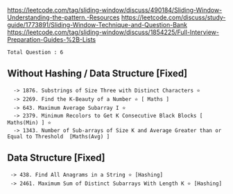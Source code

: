 https://leetcode.com/tag/sliding-window/discuss/490184/Sliding-Window-Understanding-the-pattern.-Resources
https://leetcode.com/discuss/study-guide/1773891/Sliding-Window-Technique-and-Question-Bank
https://leetcode.com/tag/sliding-window/discuss/1854225/Full-Interview-Preparation-Guides-%2B-Lists




`Total Question : 6`


## Without Hashing / Data Structure [Fixed]

```
  -> 1876. Substrings of Size Three with Distinct Characters ⭐
  -> 2269. Find the K-Beauty of a Number ⭐ [ Maths ]
  -> 643. Maximum Average Subarray I ⭐
  -> 2379. Minimum Recolors to Get K Consecutive Black Blocks [ Maths(Min) ] ⭐
  -> 1343. Number of Sub-arrays of Size K and Average Greater than or Equal to Threshold  [Maths(Avg) ]
```



##  Data Structure [Fixed]

```
 -> 438. Find All Anagrams in a String ⭐ [Hashing]
 -> 2461. Maximum Sum of Distinct Subarrays With Length K ⭐ [Hashing]
```







